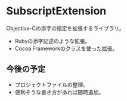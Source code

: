 SubscriptExtension
==================

Objective-Cの添字の指定を拡張するライブラリ。

* Rubyの添字記述のような拡張。
* Cocoa Frameworkのクラスを使った拡張。

今後の予定
------------------

* プロジェクトファイルの整理。
* 便利そうな書き方があれば随時追加。
